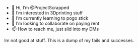 - 👋 Hi, I’m @ProjectScrapped
- 👀 I’m interested in 3Dprinting stuff
- 🌱 I’m currently learning to pogo stick
- 💞️ I’m looking to collaborate on paying rent
- 📫 How to reach me, just slid into my DMs

<!---
ProjectScrapped/ProjectScrapped is a ✨ special ✨ repository because its `README.md` (this file) appears on your GitHub profile.
You can click the Preview link to take a look at your changes.
--->
Im not good at stuff. This is a dump of my fails and successes.
